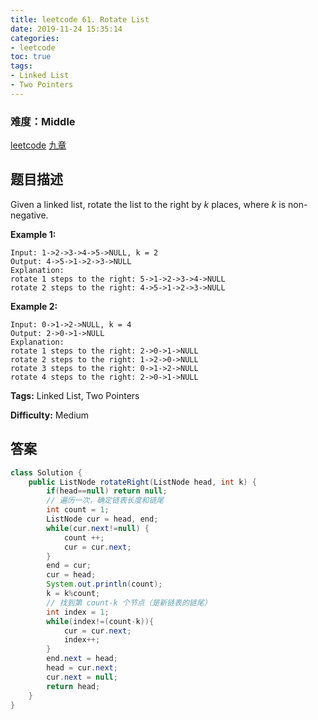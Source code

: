 ```yaml
---
title: leetcode 61. Rotate List
date: 2019-11-24 15:35:14
categories:
- leetcode
toc: true
tags:
- Linked List
- Two Pointers
---
```

### 难度：Middle

<a href="https://leetcode.com/problems/rotate-list/">leetcode</a>
<a href="https://www.jiuzhang.com/solution/rotate-list/">九章</a>
## 题目描述
Given a linked list, rotate the list to the right by _k_ places, where _k_ is
non-negative.

**Example 1:**
        
    Input: 1->2->3->4->5->NULL, k = 2
    Output: 4->5->1->2->3->NULL
    Explanation:
    rotate 1 steps to the right: 5->1->2->3->4->NULL
    rotate 2 steps to the right: 4->5->1->2->3->NULL
    

**Example 2:**
        
    Input: 0->1->2->NULL, k = 4
    Output: 2->0->1->NULL
    Explanation:
    rotate 1 steps to the right: 2->0->1->NULL
    rotate 2 steps to the right: 1->2->0->NULL
    rotate 3 steps to the right: 0->1->2->NULL
    rotate 4 steps to the right: 2->0->1->NULL


**Tags:** Linked List, Two Pointers

**Difficulty:** Medium
## 答案
<!--more-->
```java
class Solution {
    public ListNode rotateRight(ListNode head, int k) {
        if(head==null) return null;
        // 遍历一次，确定链表长度和链尾
        int count = 1;
        ListNode cur = head, end;
        while(cur.next!=null) {
            count ++;
            cur = cur.next;
        }
        end = cur;
        cur = head;
        System.out.println(count);
        k = k%count;
        // 找到第 count-k 个节点（是新链表的链尾）
        int index = 1;
        while(index!=(count-k)){
            cur = cur.next;
            index++;
        }
        end.next = head;
        head = cur.next;
        cur.next = null;
        return head;
    }
}
```
